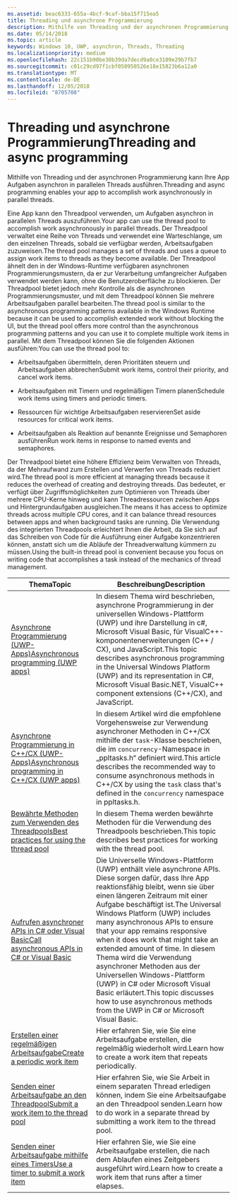 ```yaml
---
ms.assetid: beac6333-655a-4bcf-9caf-bba15f715ea5
title: Threading und asynchrone Programmierung
description: Mithilfe von Threading und der asynchronen Programmierung kann Ihre App Aufgaben asynchron in parallelen Threads ausführen.
ms.date: 05/14/2018
ms.topic: article
keywords: Windows 10, UWP, asynchron, Threads, Threading
ms.localizationpriority: medium
ms.openlocfilehash: 22c151b90be30b39da7decd9a0ce3109e29b7fb7
ms.sourcegitcommit: c01c29cd97f1cbf050950526e18e15823b6a12a0
ms.translationtype: MT
ms.contentlocale: de-DE
ms.lasthandoff: 12/05/2018
ms.locfileid: "8705708"
---
```

# <a name="threading-and-async-programming"></a><span data-ttu-id="55544-104">Threading und asynchrone Programmierung</span><span class="sxs-lookup"><span data-stu-id="55544-104">Threading and async programming</span></span>
<span data-ttu-id="55544-105">Mithilfe von Threading und der asynchronen Programmierung kann Ihre App Aufgaben asynchron in parallelen Threads ausführen.</span><span class="sxs-lookup"><span data-stu-id="55544-105">Threading and async programming enables your app to accomplish work asynchronously in parallel threads.</span></span>

<span data-ttu-id="55544-106">Eine App kann den Threadpool verwenden, um Aufgaben asynchron in parallelen Threads auszuführen.</span><span class="sxs-lookup"><span data-stu-id="55544-106">Your app can use the thread pool to accomplish work asynchronously in parallel threads.</span></span> <span data-ttu-id="55544-107">Der Threadpool verwaltet eine Reihe von Threads und verwendet eine Warteschlange, um den einzelnen Threads, sobald sie verfügbar werden, Arbeitsaufgaben zuzuweisen.</span><span class="sxs-lookup"><span data-stu-id="55544-107">The thread pool manages a set of threads and uses a queue to assign work items to threads as they become available.</span></span> <span data-ttu-id="55544-108">Der Threadpool ähnelt den in der Windows-Runtime verfügbaren asynchronen Programmierungsmustern, da er zur Verarbeitung umfangreicher Aufgaben verwendet werden kann, ohne die Benutzeroberfläche zu blockieren. Der Threadpool bietet jedoch mehr Kontrolle als die asynchronen Programmierungsmuster, und mit dem Threadpool können Sie mehrere Arbeitsaufgaben parallel bearbeiten.</span><span class="sxs-lookup"><span data-stu-id="55544-108">The thread pool is similar to the asynchronous programming patterns available in the Windows Runtime because it can be used to accomplish extended work without blocking the UI, but the thread pool offers more control than the asynchronous programming patterns and you can use it to complete multiple work items in parallel.</span></span> <span data-ttu-id="55544-109">Mit dem Threadpool können Sie die folgenden Aktionen ausführen:</span><span class="sxs-lookup"><span data-stu-id="55544-109">You can use the thread pool to:</span></span>

-   <span data-ttu-id="55544-110">Arbeitsaufgaben übermitteln, deren Prioritäten steuern und Arbeitsaufgaben abbrechen</span><span class="sxs-lookup"><span data-stu-id="55544-110">Submit work items, control their priority, and cancel work items.</span></span>

-   <span data-ttu-id="55544-111">Arbeitsaufgaben mit Timern und regelmäßigen Timern planen</span><span class="sxs-lookup"><span data-stu-id="55544-111">Schedule work items using timers and periodic timers.</span></span>

-   <span data-ttu-id="55544-112">Ressourcen für wichtige Arbeitsaufgaben reservieren</span><span class="sxs-lookup"><span data-stu-id="55544-112">Set aside resources for critical work items.</span></span>

-   <span data-ttu-id="55544-113">Arbeitsaufgaben als Reaktion auf benannte Ereignisse und Semaphoren ausführen</span><span class="sxs-lookup"><span data-stu-id="55544-113">Run work items in response to named events and semaphores.</span></span>

<span data-ttu-id="55544-114">Der Threadpool bietet eine höhere Effizienz beim Verwalten von Threads, da der Mehraufwand zum Erstellen und Verwerfen von Threads reduziert wird.</span><span class="sxs-lookup"><span data-stu-id="55544-114">The thread pool is more efficient at managing threads because it reduces the overhead of creating and destroying threads.</span></span> <span data-ttu-id="55544-115">Das bedeutet, er verfügt über Zugriffsmöglichkeiten zum Optimieren von Threads über mehrere CPU-Kerne hinweg und kann Threadressourcen zwischen Apps und Hintergrundaufgaben ausgleichen.</span><span class="sxs-lookup"><span data-stu-id="55544-115">The means it has access to optimize threads across multiple CPU cores, and it can balance thread resources between apps and when background tasks are running.</span></span> <span data-ttu-id="55544-116">Die Verwendung des integrierten Threadpools erleichtert Ihnen die Arbeit, da Sie sich auf das Schreiben von Code für die Ausführung einer Aufgabe konzentrieren können, anstatt sich um die Abläufe der Threadverwaltung kümmern zu müssen.</span><span class="sxs-lookup"><span data-stu-id="55544-116">Using the built-in thread pool is convenient because you focus on writing code that accomplishes a task instead of the mechanics of thread management.</span></span>

| <span data-ttu-id="55544-117">Thema</span><span class="sxs-lookup"><span data-stu-id="55544-117">Topic</span></span>                                                                                                          | <span data-ttu-id="55544-118">Beschreibung</span><span class="sxs-lookup"><span data-stu-id="55544-118">Description</span></span>                         |
|----------------------------------------------------------------------------------------------------------------|-------------------------------------|
| [<span data-ttu-id="55544-119">Asynchrone Programmierung (UWP-Apps)</span><span class="sxs-lookup"><span data-stu-id="55544-119">Asynchronous programming (UWP apps)</span></span>](asynchronous-programming-universal-windows-platform-apps.md)              | <span data-ttu-id="55544-120">In diesem Thema wird beschrieben, asynchrone Programmierung in der universellen Windows-Plattform (UWP) und ihre Darstellung in c#, Microsoft Visual Basic, für VisualC++-komponentenerweiterungen (C++ / CX), und JavaScript.</span><span class="sxs-lookup"><span data-stu-id="55544-120">This topic describes asynchronous programming in the Universal Windows Platform (UWP) and its representation in C#, Microsoft Visual Basic.NET, VisualC++ component extensions (C++/CX), and JavaScript.</span></span> |
| [<span data-ttu-id="55544-121">Asynchrone Programmierung in C++/CX (UWP-Apps)</span><span class="sxs-lookup"><span data-stu-id="55544-121">Asynchronous programming in C++/CX (UWP apps)</span></span>](asynchronous-programming-in-cpp-universal-windows-platform-apps.md)| <span data-ttu-id="55544-122">In diesem Artikel wird die empfohlene Vorgehensweise zur Verwendung asynchroner Methoden in C++/CX mithilfe der <code>task</code>-Klasse beschrieben, die im <code>concurrency</code>-Namespace in „ppltasks.h“ definiert wird.</span><span class="sxs-lookup"><span data-stu-id="55544-122">This article describes the recommended way to consume asynchronous methods in C++/CX by using the <code>task</code> class that's defined in the <code>concurrency</code> namespace in ppltasks.h.</span></span> |
| [<span data-ttu-id="55544-123">Bewährte Methoden zum Verwenden des Threadpools</span><span class="sxs-lookup"><span data-stu-id="55544-123">Best practices for using the thread pool</span></span>](best-practices-for-using-the-thread-pool.md)                         | <span data-ttu-id="55544-124">In diesem Thema werden bewährte Methoden für die Verwendung des Threadpools beschrieben.</span><span class="sxs-lookup"><span data-stu-id="55544-124">This topic describes best practices for working with the thread pool.</span></span> |
| [<span data-ttu-id="55544-125">Aufrufen asynchroner APIs in C# oder Visual Basic</span><span class="sxs-lookup"><span data-stu-id="55544-125">Call asynchronous APIs in C# or Visual Basic</span></span>](call-asynchronous-apis-in-csharp-or-visual-basic.md)             | <span data-ttu-id="55544-126">Die Universelle Windows-Plattform (UWP) enthält viele asynchrone APIs. Diese sorgen dafür, dass Ihre App reaktionsfähig bleibt, wenn sie über einen längeren Zeitraum mit einer Aufgabe beschäftigt ist.</span><span class="sxs-lookup"><span data-stu-id="55544-126">The Universal Windows Platform (UWP) includes many asynchronous APIs to ensure that your app remains responsive when it does work that might take an extended amount of time.</span></span> <span data-ttu-id="55544-127">In diesem Thema wird die Verwendung asynchroner Methoden aus der Universellen Windows-Plattform (UWP) in C# oder Microsoft Visual Basic erläutert.</span><span class="sxs-lookup"><span data-stu-id="55544-127">This topic discusses how to use asynchronous methods from the UWP in C# or Microsoft Visual Basic.</span></span> |
| [<span data-ttu-id="55544-128">Erstellen einer regelmäßigen Arbeitsaufgabe</span><span class="sxs-lookup"><span data-stu-id="55544-128">Create a periodic work item</span></span>](create-a-periodic-work-item.md)                                                   | <span data-ttu-id="55544-129">Hier erfahren Sie, wie Sie eine Arbeitsaufgabe erstellen, die regelmäßig wiederholt wird.</span><span class="sxs-lookup"><span data-stu-id="55544-129">Learn how to create a work item that repeats periodically.</span></span> |
| [<span data-ttu-id="55544-130">Senden einer Arbeitsaufgabe an den Threadpool</span><span class="sxs-lookup"><span data-stu-id="55544-130">Submit a work item to the thread pool</span></span>](submit-a-work-item-to-the-thread-pool.md)                               | <span data-ttu-id="55544-131">Hier erfahren Sie, wie Sie Arbeit in einem separaten Thread erledigen können, indem Sie eine Arbeitsaufgabe an den Threadpool senden.</span><span class="sxs-lookup"><span data-stu-id="55544-131">Learn how to do work in a separate thread by submitting a work item to the thread pool.</span></span> |
| [<span data-ttu-id="55544-132">Senden einer Arbeitsaufgabe mithilfe eines Timers</span><span class="sxs-lookup"><span data-stu-id="55544-132">Use a timer to submit a work item</span></span>](use-a-timer-to-submit-a-work-item.md)                                       | <span data-ttu-id="55544-133">Hier erfahren Sie, wie Sie eine Arbeitsaufgabe erstellen, die nach dem Ablaufen eines Zeitgebers ausgeführt wird.</span><span class="sxs-lookup"><span data-stu-id="55544-133">Learn how to create a work item that runs after a timer elapses.</span></span> |
